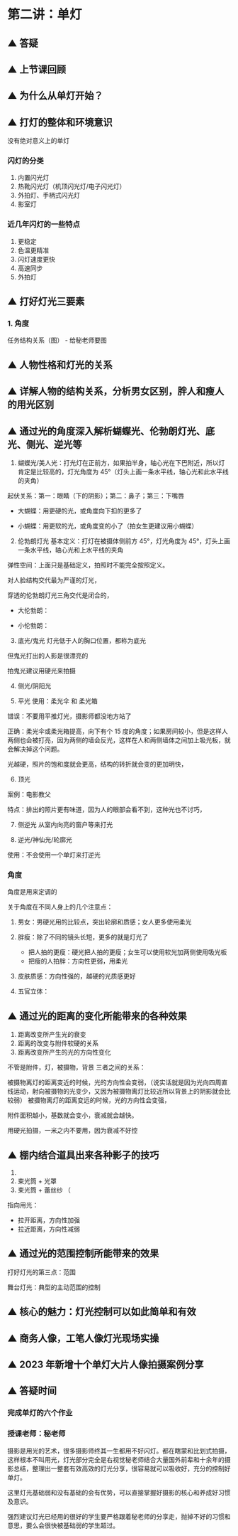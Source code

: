 # 第二讲：单灯


## ▲ 答疑


## ▲ 上节课回顾


## ▲ 为什么从单灯开始？


## ▲ 打灯的整体和环境意识
没有绝对意义上的单灯

### 闪灯的分类
1. 内置闪光灯
2. 热靴闪光灯（机顶闪光灯/电子闪光灯）
3. 外拍灯、手柄式闪光灯
4. 影室灯

### 近几年闪灯的一些特点
1. 更稳定
2. 色温更精准
3. 闪灯速度更快
4. 高速同步
5. 外拍灯



## ▲ 打好灯光三要素
### 1. 角度
任务结构关系（图） - 给秘老师要图

## ▲ 人物性格和灯光的关系


## ▲ 详解人物的结构关系，分析男女区别，胖人和瘦人的用光区别


## ▲ 通过光的角度深入解析蝴蝶光、伦勃朗灯光、底光、侧光、逆光等

1. 蝴蝶光/美人光：打光灯在正前方，如果拍半身，轴心光在下巴附近，所以灯肯定是比较高的，灯光角度为 45°（灯头上画一条水平线，轴心光和此水平线的夹角）

起伏关系：第一：眼睛（下的阴影）；第二：鼻子；第三：下嘴唇

- 大蝴蝶：用更硬的光，或角度向下扣的更多了

- 小蝴蝶：用更软的光，或角度变的小了（拍女生更建议用小蝴蝶）


2. 伦勃朗灯光
基本定义：打灯在被摄体侧前方 45°，灯光角度为 45°，灯头上画一条水平线，轴心光和上水平线的夹角

弹性空间：上面只是基础定义，拍照时不能完全按照定义。

对人脸结构交代最为严谨的灯光，

穿透的伦勃朗灯光三角交代是闭合的，

- 大伦勃朗：

- 小伦勃朗：


3. 底光/鬼光
灯光低于人的胸口位置，都称为底光

但鬼光打出的人影是很漂亮的

拍鬼光建议用硬光来拍摄


4. 侧光/阴阳光


5. 平光
使用：柔光伞 和 柔光箱

错误：不要用平推灯光，摄影师都没地方站了

正确：柔光伞或柔光箱提高，向下有个 15 度的角度；如果房间较小，但是这样人两侧也会被打亮，因为两侧的墙会反光，这样在人和两侧墙体之间加上吸光板，就会解决掉这个问题。

光越硬，照片的饱和度就会更高，结构的转折就会变的更加明快，


6. 顶光

案例：电影教父

特点：排出的照片更有味道，因为人的眼部会看不到，这种光也不讨巧，


7. 侧逆光
从室内向亮的窗户等来打光


8. 逆光/神仙光/轮廓光

使用：不会使用一个单灯来打逆光


### 角度
角度是用来定调的

关于角度在不同人身上的几个注意点：

1. 男女：男硬光用的比较点，突出轮廓和质感；女人更多使用柔光

2. 胖瘦：除了不同的镜头长短，更多的就是灯光了
    + 把人拍的更瘦：硬光把人拍的更瘦；女生可以使用软光加两侧使用吸光板
    + 把瘦的人拍胖：方向性更弱，用柔光

3. 皮肤质感：方向性强的，越硬的光质感更好

4. 五官立体：



## ▲ 通过光的距离的变化所能带来的各种效果
1. 距离改变所产生光的衰变
2. 距离的改变与附件软硬的关系
3. 距离改变所产生的光的方向性变化

不管是附件，灯，被摄物，背景 三者之间的关系：

被摄物离灯的距离变近的时候，光的方向性会变弱，（说实话就是因为光向四周直线运动，射向被摄物的光变少，又因为被摄物离灯比较近所以背景上的阴影就会比较弱）
被摄物离灯的距离变远的时候，光的方向性会变强，

附件面积越小，基数就会变小，衰减就会越快。

用硬光拍摄，一米之内不要用，因为衰减不好控


## ▲ 棚内结合道具出来各种影子的技巧
1. 
2. 束光筒 + 光罩
3. 束光筒 + 蕾丝纱 （ 

指向用光：
- 拉开距离，方向性加强
- 拉近距离，方向性减弱


## ▲ 通过光的范围控制所能带来的效果
打好灯光的第三点：范围

舞台灯光：典型的主动范围的控制


## ▲ 核心的魅力：灯光控制可以如此简单和有效



## ▲ 商务人像，工笔人像灯光现场实操



## ▲ 2023 年新增十个单灯大片人像拍摄案例分享



## ▲ 答疑时间

### 完成单灯的六个作业

### 授课老师：秘老师






摄影是用光的艺术，很多摄影师终其一生都用不好闪灯。都在瞎蒙和比划式拍摄，这样根本不叫用光，灯光部分完全是右视觉秘老师结合大量国外前辈和十余年的摄影总结，整理出一整套有效高效的灯光分享，很容易就可以吸收好，充分的控制好单灯。

这里灯光基础弱和没有基础的会有优势，可以直接掌握好摄影的核心和养成好习惯及意识。

强烈建议灯光已经用的很好的学生要严格跟着秘老师的分享走，抛掉不好的习惯和意思，要么会很快被基础弱的学生超过。
